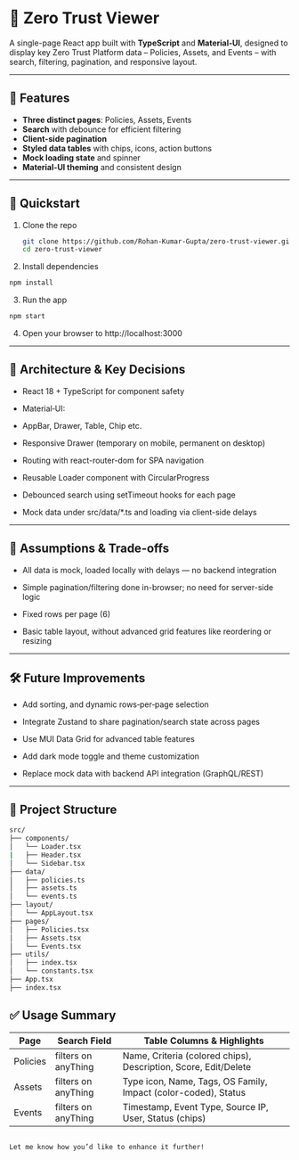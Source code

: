 # 🎨 Zero Trust Viewer

A single-page React app built with **TypeScript** and **Material‑UI**, designed to display key Zero Trust Platform data – Policies, Assets, and Events – with search, filtering, pagination, and responsive layout.

---



## 🧩 Features

- **Three distinct pages**: Policies, Assets, Events  
- **Search** with debounce for efficient filtering  
- **Client-side pagination**  
- **Styled data tables** with chips, icons, action buttons  
- **Mock loading state** and spinner  
- **Material‑UI theming** and consistent design  



---

## 🚀 Quickstart

1. Clone the repo  
   ```bash
   git clone https://github.com/Rohan-Kumar-Gupta/zero-trust-viewer.git
   cd zero-trust-viewer
   ```
2. Install dependencies
  ```bash
  npm install
  ```

3. Run the app
  ```bash
  npm start
  ```
4. Open your browser to http://localhost:3000



---

## 🧠 Architecture & Key Decisions
- React 18 + TypeScript for component safety

- Material‑UI:

- AppBar, Drawer, Table, Chip etc.

- Responsive Drawer (temporary on mobile, permanent on desktop)

- Routing with react-router-dom for SPA navigation

- Reusable Loader component with CircularProgress

- Debounced search using setTimeout hooks for each page

- Mock data under src/data/*.ts and loading via client-side delays


---

## 🎯 Assumptions & Trade-offs
- All data is mock, loaded locally with delays — no backend integration

- Simple pagination/filtering done in-browser; no need for server-side logic

- Fixed rows per page (6)

- Basic table layout, without advanced grid features like reordering or resizing

---

## 🛠️ Future Improvements
- Add sorting, and dynamic rows‑per‑page selection

- Integrate Zustand to share pagination/search state across pages

- Use MUI Data Grid for advanced table features

- Add dark mode toggle and theme customization

- Replace mock data with backend API integration (GraphQL/REST)

---
## 📁 Project Structure

```bash
src/
├── components/
│   └── Loader.tsx
|   ├── Header.tsx
│   └── Sidebar.tsx
├── data/
│   ├── policies.ts
│   ├── assets.ts
│   └── events.ts
├── layout/
│   └── AppLayout.tsx
├── pages/
│   ├── Policies.tsx
│   ├── Assets.tsx
│   └── Events.tsx
├── utils/
│   ├── index.tsx
│   └── constants.tsx
├── App.tsx
├── index.tsx

```
## ✅ Usage Summary
|     Page      |       Search Field        |                     Table Columns & Highlights                  |
|---------------|---------------------------|-----------------------------------------------------------------|
|    Policies   |  filters on anyThing      | Name, Criteria (colored chips), Description, Score, Edit/Delete |
|    Assets     |  filters on anyThing      | Type icon, Name, Tags, OS Family, Impact (color-coded), Status  |
|    Events     |  filters on anyThing      | Timestamp, Event Type, Source IP, User, Status (chips)          |


```

Let me know how you’d like to enhance it further!

```
